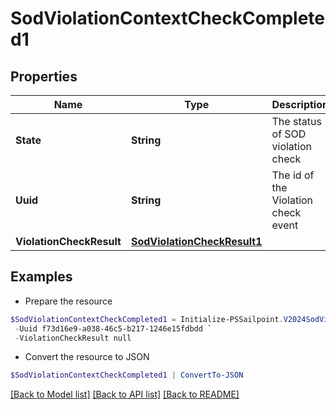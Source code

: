 # SodViolationContextCheckCompleted1
## Properties

Name | Type | Description | Notes
------------ | ------------- | ------------- | -------------
**State** | **String** | The status of SOD violation check | [optional] 
**Uuid** | **String** | The id of the Violation check event | [optional] 
**ViolationCheckResult** | [**SodViolationCheckResult1**](SodViolationCheckResult1.md) |  | [optional] 

## Examples

- Prepare the resource
```powershell
$SodViolationContextCheckCompleted1 = Initialize-PSSailpoint.V2024SodViolationContextCheckCompleted1  -State SUCCESS `
 -Uuid f73d16e9-a038-46c5-b217-1246e15fdbdd `
 -ViolationCheckResult null
```

- Convert the resource to JSON
```powershell
$SodViolationContextCheckCompleted1 | ConvertTo-JSON
```

[[Back to Model list]](../README.md#documentation-for-models) [[Back to API list]](../README.md#documentation-for-api-endpoints) [[Back to README]](../README.md)

